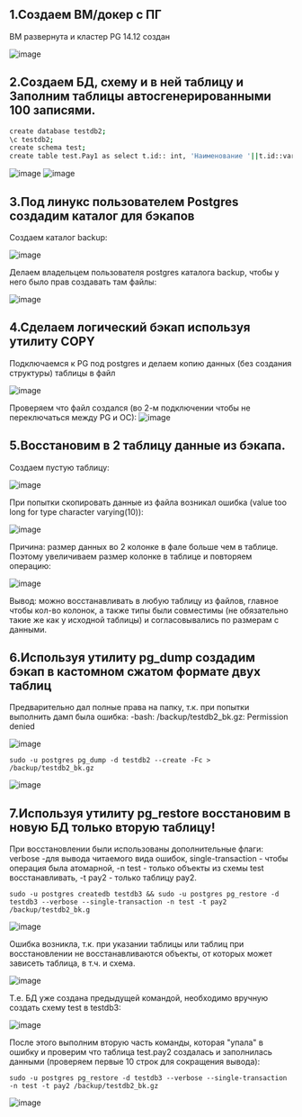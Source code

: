 ## 1.Создаем ВМ/докер c ПГ
ВМ развернута и кластер PG 14.12 создан

![image](https://github.com/user-attachments/assets/419eb487-3ab0-4af5-884b-3c3ba4cd9457)

## 2.Создаем БД, схему и в ней таблицу и Заполним таблицы автосгенерированными 100 записями.
```bash
create database testdb2;
\c testdb2;
create schema test;
create table test.Pay1 as select t.id:: int, 'Наименование '||t.id::varchar(100) from (select generate_series(1,100,1) as id) t;
```

![image](https://github.com/user-attachments/assets/f4e7cb89-bc09-4ee6-ba5f-4e726ed6c5df)
![image](https://github.com/user-attachments/assets/d823e312-6673-4023-9952-51d11b02da2d)

## 3.Под линукс пользователем Postgres создадим каталог для бэкапов

Создаем каталог backup:

![image](https://github.com/user-attachments/assets/3b43ca9a-3d10-4612-87bf-f6b860c9cd4a)

Делаем владельцем пользователя postgres каталога backup, чтобы у него было прав создавать там файлы:

![image](https://github.com/user-attachments/assets/ba8ea941-a96c-4c37-ad82-210738920727)

## 4.Сделаем логический бэкап используя утилиту COPY
Подключаемся к PG под postgres и делаем копию данных (без создания структуры) таблицы в файл

![image](https://github.com/user-attachments/assets/3486c2c8-287c-43c9-aad2-b9187f3eeead)

Проверяем что файл создался (во 2-м подключении чтобы не переключаться между PG и ОС):
![image](https://github.com/user-attachments/assets/c8fa661c-bb56-4343-b4d3-34caec5ca6d6)


## 5.Восстановим в 2 таблицу данные из бэкапа.
Создаем пустую таблицу:

![image](https://github.com/user-attachments/assets/eeaa1473-60ab-4c0b-856b-96ffe558e92d)

При попытки скопировать данные из файла возникал ошибка (value too long for type character varying(10)):

![image](https://github.com/user-attachments/assets/b1d128ee-ddba-4f44-981d-20065e15bc43)

Причина: размер данных во 2 колонке в фале больше чем в таблице. Поэтому увеличиваем размер колонке в таблице и повторяем операцию:

![image](https://github.com/user-attachments/assets/c24ed5c1-38fd-4470-b984-4b4b79690521)

Вывод: можно восстанавливать в любую таблицу из файлов, главное чтобы кол-во колонок, а также типы были совместимы (не обязательно такие же как у исходной таблицы) и согласовывались по размерам с данными. 

## 6.Используя утилиту pg_dump создадим бэкап в кастомном сжатом формате двух таблиц
Предварительно дал полные права на папку, т.к. при попытки выполнить дамп была ошибка: -bash: /backup/testdb2_bk.gz: Permission denied

![image](https://github.com/user-attachments/assets/2f41cf6e-70bf-433c-9a0c-277b99d47d18)

```bach
sudo -u postgres pg_dump -d testdb2 --create -Fc > /backup/testdb2_bk.gz
```
![image](https://github.com/user-attachments/assets/b8f55250-c452-471b-a5b2-59a292804c7d)


## 7.Используя утилиту pg_restore восстановим в новую БД только вторую таблицу!
При восстановлении были использованы дополнительные флаги: verbose -для вывода читаемого вида ошибок, single-transaction - чтобы операция была атомарной, -n test - только объекты из схемы test восстанавливать, -t pay2 - только таблицу pay2.
```bach
sudo -u postgres createdb testdb3 && sudo -u postgres pg_restore -d testdb3 --verbose --single-transaction -n test -t pay2 /backup/testdb2_bk.g
```
![image](https://github.com/user-attachments/assets/2d23b022-343f-477b-a2c0-130e9dcc215d)

Ошибка возникла, т.к. при указании таблицы или таблиц при восстановлении не восстанавливаются объекты, от которых может зависеть таблица, в т.ч. и схема.

![image](https://github.com/user-attachments/assets/2ed23234-486c-4047-8d05-dc65584cf3e5)

Т.е. БД уже создана предыдущей командой, необходимо вручную создать схему test в testdb3:

![image](https://github.com/user-attachments/assets/bde231f2-360e-4f0a-8aca-2f333e352ddb)

После этого выполним вторую часть команды, которая "упала" в ошибку и проверим что таблица test.pay2 создалась и заполнилась данными (проверяем первые 10 строк для сокращения вывода):

```bach
sudo -u postgres pg_restore -d testdb3 --verbose --single-transaction -n test -t pay2 /backup/testdb2_bk.gz
```
![image](https://github.com/user-attachments/assets/5206c898-918a-4a2c-893f-74769b060270)
